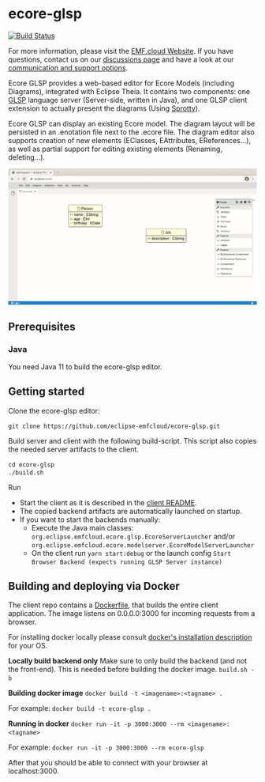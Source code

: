 # ecore-glsp
[![Build Status](https://img.shields.io/jenkins/build?jobUrl=https%3A%2F%2Fci.eclipse.org%2Femfcloud%2Fjob%2Feclipse-emfcloud%2Fjob%2Fecore-glsp%2Fjob%2Fmaster)](https://ci.eclipse.org/emfcloud/job/eclipse-emfcloud/job/ecore-glsp/job/master)

For more information, please visit the [EMF.cloud Website](https://www.eclipse.org/emfcloud/). If you have questions, contact us on our [discussions page](https://github.com/eclipse-emfcloud/emfcloud/discussions) and have a look at our [communication and support options](https://www.eclipse.org/emfcloud/contact/).

Ecore GLSP provides a web-based editor for Ecore Models (including Diagrams), integrated with Eclipse Theia. It contains two components: one [GLSP](https://github.com/eclipse-glsp/glsp) language server (Server-side, written in Java), and one GLSP client extension to actually present the diagrams (Using [Sprotty](https://github.com/eclipse/sprotty-theia)). 

Ecore GLSP can display an existing Ecore model. The diagram layout will be persisted in an .enotation file next to the .ecore file. The diagram editor also supports creation of new elements (EClasses, EAttributes, EReferences...), as well as partial support for editing existing elements (Renaming, deleting...).

![Ecore GLSP Example](images/diagramanimated.gif)

## Prerequisites

### Java
You need Java 11 to build the ecore-glsp editor.

## Getting started

Clone the ecore-glsp editor:

    git clone https://github.com/eclipse-emfcloud/ecore-glsp.git

Build server and client with the following build-script. This script also copies the needed server artifacts to the client.

    cd ecore-glsp
    ./build.sh


Run
  * Start the client as it is described in the [client README](client/README.md).
  * The copied backend artifacts are automatically launched on startup.
  * If you want to start the backends manually:
    * Execute the Java main classes: `org.eclipse.emfcloud.ecore.glsp.EcoreServerLauncher` and/or `org.eclipse.emfcloud.ecore.modelserver.EcoreModelServerLauncher`
    * On the client run `yarn start:debug` or the launch config `Start Browser Backend (expects running GLSP Server instance)`


## Building and deploying via Docker
The client repo contains a [Dockerfile](client/README.md), that builds the entire client application. The image listens on 0.0.0.0:3000 for incoming requests from a browser.

For installing docker locally please consult [docker's installation description](https://docs.docker.com/install/) for your OS.

**Locally build backend only**
Make sure to only build the backend (and not the front-end). This is needed before building the docker image.
`build.sh -b`

**Building docker image**
`docker build -t <imagename>:<tagname> .`

For example: `docker build -t ecore-glsp .`

**Running in docker**
`docker run -it -p 3000:3000 --rm <imagename>:<tagname>`

For example: `docker run -it -p 3000:3000 --rm ecore-glsp`

After that you should be able to connect with your browser at localhost:3000.
